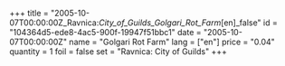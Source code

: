 +++
title = "2005-10-07T00:00:00Z_Ravnica:_City_of_Guilds_Golgari_Rot_Farm_[en]_false"
id = "104364d5-ede8-4ac5-900f-19947f51bbc1"
date = "2005-10-07T00:00:00Z"
name = "Golgari Rot Farm"
lang = ["en"]
price = "0.04"
quantity = 1
foil = false
set = "Ravnica: City of Guilds"
+++
